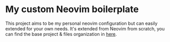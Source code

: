 # My custom Neovim boilerplate

This project aims to be my personal neovim configuration but can easily extended for your own needs. It's extended from Neovim from scratch, you can find the base project & files organization in [here](https://github.com/LunarVim/Neovim-from-scratch).
